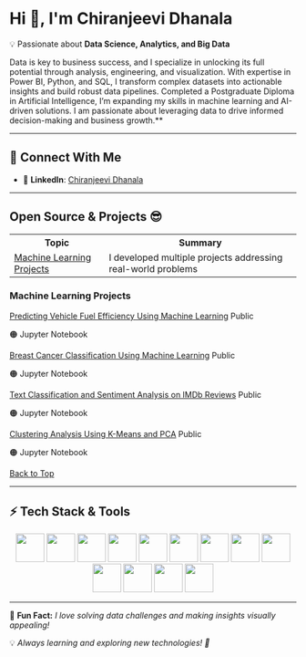 # **Hi 👋, I'm Chiranjeevi Dhanala**  

💡 Passionate about **Data Science, Analytics, and Big Data**  

Data is key to business success, and I specialize in unlocking its full potential through analysis, engineering, and visualization. With expertise in Power BI, Python, and SQL, I transform complex datasets into actionable insights and build robust data pipelines. Completed a Postgraduate Diploma in Artificial Intelligence, I’m expanding my skills in machine learning and AI-driven solutions. I am passionate about leveraging data to drive informed decision-making and business growth.**  

---

## **🌟 Connect With Me**
- 🔗 **LinkedIn**: [Chiranjeevi Dhanala](https://www.linkedin.com/in/chiranjeevidhanala/)

---

</head>
<body>
    <h2>Open Source & Projects 😎</h2>
    <table>
        <tr><th>Topic</th><th>Summary</th></tr>
        <tr><td><a href="#ml_projects">Machine Learning Projects</a></td><td>I developed multiple projects addressing real-world problems</td></tr>
    </table>
    </section>
    <section id="ml_projects" class="section">
        <h3>Machine Learning Projects</h3>
        <div class="projects-container">
            <div class="project-card"><a href="https://github.com/yourrepo/fuel-efficiency" target="_blank">Predicting Vehicle Fuel Efficiency Using Machine Learning</a> <span class="badge">Public</span><p>🟠 Jupyter Notebook</p></div>
            <div class="project-card"><a href="https://github.com/yourrepo/breast-cancer" target="_blank">Breast Cancer Classification Using Machine Learning</a> <span class="badge">Public</span><p>🟠 Jupyter Notebook</p></div>
            <div class="project-card"><a href="https://github.com/yourrepo/sentiment-analysis" target="_blank">Text Classification and Sentiment Analysis on IMDb Reviews</a> <span class="badge">Public</span><p>🟠 Jupyter Notebook</p></div>
            <div class="project-card"><a href="https://github.com/yourrepo/kmeans-pca" target="_blank">Clustering Analysis Using K-Means and PCA</a> <span class="badge">Public</span><p>🟠 Jupyter Notebook</p></div>
        </div>
        <a href="#">Back to Top</a>
    </section>
</body>
</html>

---

## **⚡ Tech Stack & Tools**  
<p align="center">
  <img src="https://cdn.jsdelivr.net/gh/devicons/devicon/icons/python/python-original.svg" width="50" height="50"/>
  <img src="https://cdn.jsdelivr.net/gh/devicons/devicon/icons/numpy/numpy-original.svg" width="50" height="50"/>
  <img src="https://cdn.jsdelivr.net/gh/devicons/devicon/icons/scikitlearn/scikitlearn-original.svg" width="50" height="50"/>
  <img src="https://cdn.jsdelivr.net/gh/devicons/devicon/icons/vscode/vscode-original.svg" width="50" height="50"/>
  <img src="https://cdn.worldvectorlogo.com/logos/power-bi-1.svg" width="50" height="50"/>
  <img src="https://cdn.jsdelivr.net/gh/devicons/devicon/icons/mysql/mysql-original.svg" width="50" height="50"/>
  <img src="https://cdn.jsdelivr.net/gh/devicons/devicon/icons/microsoftsqlserver/microsoftsqlserver-plain.svg" width="50" height="50"/>
  <img src="https://cdn.jsdelivr.net/gh/devicons/devicon/icons/apachekafka/apachekafka-original.svg" width="50" height="50"/>
  <img src="https://cdn.jsdelivr.net/gh/devicons/devicon/icons/azure/azure-original.svg" width="50" height="50"/>
  <img src="https://cdn.jsdelivr.net/gh/devicons/devicon/icons/googlecloud/googlecloud-original.svg" width="50" height="50"/>
  <img src="https://cdn.jsdelivr.net/gh/devicons/devicon/icons/tensorflow/tensorflow-original.svg" width="50" height="50"/>
  <img src="https://cdn.jsdelivr.net/gh/devicons/devicon/icons/pytorch/pytorch-original.svg" width="50" height="50"/>
  <img src="https://cdn.jsdelivr.net/gh/devicons/devicon/icons/linux/linux-original.svg" width="50" height="50"/>
 
</p>

---

🎯 **Fun Fact:** *I love solving data challenges and making insights visually appealing!*  

💡 *Always learning and exploring new technologies! 🚀*

